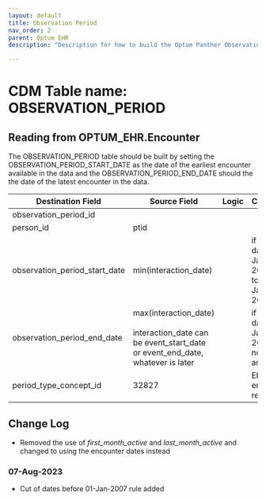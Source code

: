 ```yaml
---
layout: default
title: Observation Period
nav_order: 2
parent: Optum EHR
description: "Description for how to build the Optum Panther Observation Period table from the encounter table "

---
```


# CDM Table name: OBSERVATION_PERIOD

## Reading from OPTUM_EHR.Encounter

The OBSERVATION_PERIOD table should be built by setting the OBSERVATION_PERIOD_START_DATE as the date of the earliest encounter available in the data and the OBSERVATION_PERIOD_END_DATE should the the date of the latest encounter in the data. 


|     Destination Field    |     Source Field    |     Logic    |     Comment    |
|-|-|-|-|
|     observation_period_id    |          |          |          |
|     person_id    |     ptid    |          |          |
|     observation_period_start_date    |   min(interaction_date)    |      |  if date<01-Jan-2007, set to '01-Jan-2007'       |
|     observation_period_end_date    |     max(interaction_date)<br><br> interaction_date can be event_start_date or event_end_date, whatever is later  |       |  if date<01-Jan-2007, do not create an entry        |
|     period_type_concept_id    |     32827    |          |     EHR encounter record    |

## Change Log
- Removed the use of *first_month_active* and *last_month_active* and changed to using the encounter dates instead

### 07-Aug-2023
- Cut of dates before 01-Jan-2007 rule added